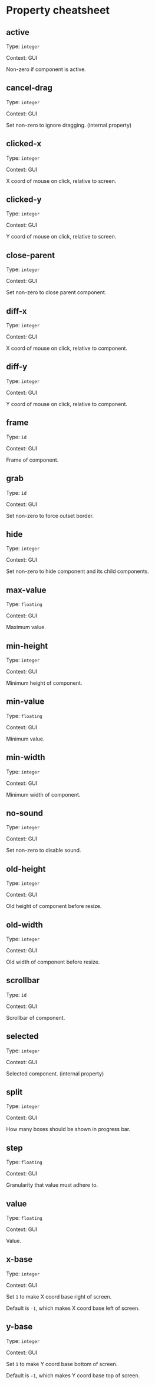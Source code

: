# Property cheatsheet

## active
Type: `integer` 

Context: GUI


Non-zero if component is active.

## cancel-drag
Type: `integer` 

Context: GUI


Set non-zero to ignore dragging. (internal property)

## clicked-x
Type: `integer` 

Context: GUI


X coord of mouse on click, relative to screen.

## clicked-y
Type: `integer` 

Context: GUI


Y coord of mouse on click, relative to screen.

## close-parent
Type: `integer` 

Context: GUI


Set non-zero to close parent component.

## diff-x
Type: `integer` 

Context: GUI


X coord of mouse on click, relative to component.

## diff-y
Type: `integer` 

Context: GUI


Y coord of mouse on click, relative to component.

## frame
Type: `id` 

Context: GUI


Frame of component.

## grab
Type: `id` 

Context: GUI


Set non-zero to force outset border.

## hide
Type: `integer` 

Context: GUI


Set non-zero to hide component and its child components.

## max-value
Type: `floating` 

Context: GUI


Maximum value.

## min-height
Type: `integer` 

Context: GUI


Minimum height of component.

## min-value
Type: `floating` 

Context: GUI


Minimum value.

## min-width
Type: `integer` 

Context: GUI


Minimum width of component.

## no-sound
Type: `integer` 

Context: GUI


Set non-zero to disable sound.

## old-height
Type: `integer` 

Context: GUI


Old height of component before resize.

## old-width
Type: `integer` 

Context: GUI


Old width of component before resize.

## scrollbar
Type: `id` 

Context: GUI


Scrollbar of component.

## selected
Type: `integer` 

Context: GUI


Selected component. (internal property)

## split
Type: `integer` 

Context: GUI


How many boxes should be shown in progress bar.

## step
Type: `floating` 

Context: GUI


Granularity that value must adhere to.

## value
Type: `floating` 

Context: GUI


Value.

## x-base
Type: `integer` 

Context: GUI


Set `1` to make X coord base right of screen.

Default is `-1`, which makes X coord base left of screen.

## y-base
Type: `integer` 

Context: GUI


Set `1` to make Y coord base bottom of screen.

Default is `-1`, which makes Y coord base top of screen.

